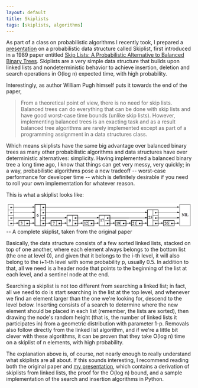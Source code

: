 ```yaml
---
layout: default
title: Skiplists
tags: [skiplists, algorithms]
---
```


As part of a class on probabilistic algorithms I recently took, I prepared a [presentation](/blog_includes/skiplist-presentation.pdf) on a probabilistic data structure called Skiplist, first introduced in a 1989 paper entitled [Skip Lists: A Probabilistic Alternative to Balanced Binary Trees](ftp://ftp.cs.umd.edu/pub/skipLists/skiplists.pdf). Skiplists are a very simple data structure that builds upon linked lists and nondeterministic behavior to achieve insertion, deletion and search operations in O(log n) expected time, with high probability.

<!-- RSS summary end -->

Interestingly, as author William Pugh himself puts it towards the end of the paper,

> From a theoretical point of view, there is no need for skip lists. Balanced trees can do everything that can be done with skip lists and have good worst-case time bounds (unlike skip
> lists). However, implementing balanced trees is an exacting task and as a result balanced tree algorithms are rarely implemented except as part of a programming assignment in a data
> structures class.

Which means skiplists have the same big advantage over balanced binary trees as many other probabilistic algorithms and data structures have over deterministic alternatives: simplicity. Having implemented a balanced binary tree a long time ago, I know that things can get very messy, very quickly; in a way, probabilistic algorithms pose a new tradeoff -- worst-case performance for developer time -- which is definitely desirable if you need to roll your own implementation for whatever reason.

This is what a skiplist looks like:

<div class="img-wrap standout">
    <img alt="A complete skiplist" src="/img/skiplist.png" title="A complete skiplist" />
    <label class="img-caption">-- A complete skiplist, taken from the original paper</label>
</div>

Basically, the data structure consists of a few sorted linked lists, stacked on top of one another, where each element always belongs to the bottom list (the one at level 0), and given that it belongs to the i-th level, it will also belong to the i+1-th level with some probability p, usually 0.5. In addition to that, all we need is a header node that points to the beginning of the list at each level, and a sentinel node at the end.

Searching a skiplist is not too different from searching a linked list; in fact, all we need to do is start searching in the list at the top level, and whenever we find an element larger than the one we're looking for, descend to the level below. Inserting consists of a search to determine where the new element should be placed in each list (remember, the lists are sorted), then drawing the node's random height (that is, the number of linked lists it participates in) from a geometric distribution with parameter 1-p. Removals also follow directly from the linked list algorithm, and if we're a little bit clever with these algorithms, it can be proven that they take O(log n) time on a skiplist of n elements, with high probability.

The explanation above is, of course, not nearly enough to really understand what skiplists are all about. If this sounds interesting, I recommend reading both the original paper and [my presentation](/blog_includes/skiplist-presentation.pdf), which contains a derivation of skiplists from linked lists, the proof for the O(log n) bound, and a sample implementation of the search and insertion algorithms in Python.
